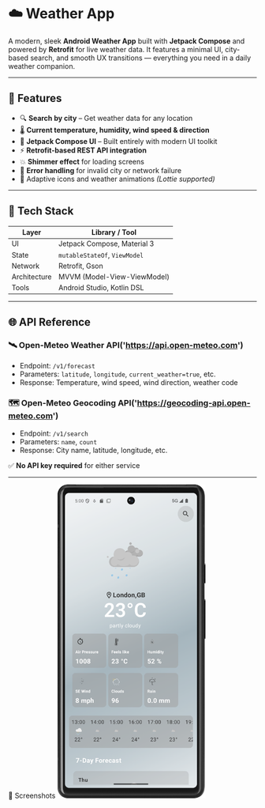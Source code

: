 # ☁️ Weather App

A modern, sleek **Android Weather App** built with **Jetpack Compose** and powered by **Retrofit** for live weather data. It features a minimal UI, city-based search, and smooth UX transitions — everything you need in a daily weather companion.

---

## 📱 Features

- 🔍 **Search by city** – Get weather data for any location
- 🌡️ **Current temperature, humidity, wind speed & direction**
- 🧩 **Jetpack Compose UI** – Built entirely with modern UI toolkit
- ⚡ **Retrofit-based REST API integration**
- 💥 **Shimmer effect** for loading screens
- 🛑 **Error handling** for invalid city or network failure
- 🌈 Adaptive icons and weather animations *(Lottie supported)*
---
  ## 🔧 Tech Stack

| Layer           | Library / Tool                     |
|----------------|------------------------------------|
| UI             | Jetpack Compose, Material 3        |
| State          | `mutableStateOf`, `ViewModel`      |
| Network        | Retrofit, Gson                     |
| Architecture   | MVVM (Model-View-ViewModel)        |
| Tools          | Android Studio, Kotlin DSL         |

---

## 🌐 API Reference

### 🛰️ Open-Meteo Weather API('https://api.open-meteo.com')
- Endpoint: `/v1/forecast`
- Parameters: `latitude`, `longitude`, `current_weather=true`, etc.
- Response: Temperature, wind speed, wind direction, weather code

### 🗺️ Open-Meteo Geocoding API('https://geocoding-api.open-meteo.com')
- Endpoint: `/v1/search`
- Parameters: `name`, `count`
- Response: City name, latitude, longitude, etc.

✅ **No API key required** for either service

---

🎨 Screenshots
<img src="Screenshots/Main_UI.png" alt="Main Screen" width="300"/>

